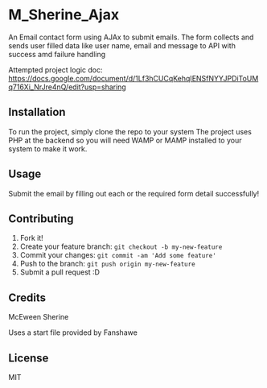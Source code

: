 # M_Sherine_Ajax
<snippet>
  <content><![CDATA[
# ${1:Project Name}

An Email contact form using AJAx to submit emails.
The form collects and sends user filled data like user name, email and message to API with success amd failure handling

Attempted project logic doc: https://docs.google.com/document/d/1Lf3hCUCqKehqIENSfNYYJPDiToUMq716Xi_NrJre4nQ/edit?usp=sharing 

## Installation

To run the project, simply clone the repo to your system
The project uses PHP at the backend so you will need WAMP or MAMP installed to your system to make it work.

## Usage

Submit the email by filling out each or the required form detail successfully!


## Contributing

1. Fork it!
2. Create your feature branch: `git checkout -b my-new-feature`
3. Commit your changes: `git commit -am 'Add some feature'`
4. Push to the branch: `git push origin my-new-feature`
5. Submit a pull request :D

## Credits

McEween Sherine

Uses a start file provided by Fanshawe

## License
MIT